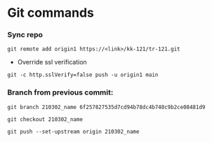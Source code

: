 # Git commands

### Sync repo

`git remote add origin1 https://<link>/kk-121/tr-121.git`

* Override ssl verification

`git -c http.sslVerify=false push -u origin1 main`

### Branch from previous commit:

`git branch 210302_name 6f257827535d7cd94b78dc4b740c9b2ce08481d9`

`git checkout 210302_name`

`git push --set-upstream origin 210302_name`

